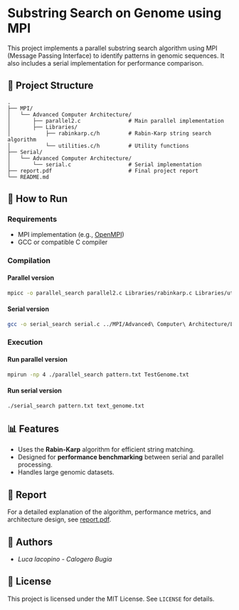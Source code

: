 # Substring Search on Genome using MPI

This project implements a parallel substring search algorithm using MPI (Message Passing Interface) to identify patterns in genomic sequences. It also includes a serial implementation for performance comparison.

## 📁 Project Structure

```
.
├── MPI/
│   └── Advanced Computer Architecture/
│       ├── parallel2.c               # Main parallel implementation
│       ├── Libraries/
│           ├── rabinkarp.c/h         # Rabin-Karp string search algorithm
│           └── utilities.c/h         # Utility functions
├── Serial/
│   └── Advanced Computer Architecture/
│       └── serial.c                  # Serial implementation
├── report.pdf                        # Final project report
└── README.md
```

## 🚀 How to Run

### Requirements

- MPI implementation (e.g., [OpenMPI](https://www.open-mpi.org/))
- GCC or compatible C compiler

### Compilation

#### Parallel version

```bash
mpicc -o parallel_search parallel2.c Libraries/rabinkarp.c Libraries/utilities.c
```

#### Serial version

```bash
gcc -o serial_search serial.c ../MPI/Advanced\ Computer\ Architecture/Libraries/rabinkarp.c ../MPI/Advanced\ Computer\ Architecture/Libraries/utilities.c
```

### Execution

#### Run parallel version

```bash
mpirun -np 4 ./parallel_search pattern.txt TestGenome.txt
```

#### Run serial version

```bash
./serial_search pattern.txt text_genome.txt
```

## 📊 Features

- Uses the **Rabin-Karp** algorithm for efficient string matching.
- Designed for **performance benchmarking** between serial and parallel processing.
- Handles large genomic datasets.

## 📄 Report

For a detailed explanation of the algorithm, performance metrics, and architecture design, see [report.pdf](./report.pdf).

## 🧠 Authors

- *Luca Iacopino - Calogero Bugia*

## 📜 License

This project is licensed under the MIT License. See `LICENSE` for details.

